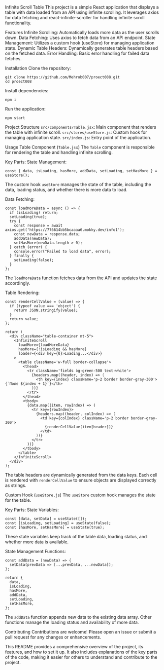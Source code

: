 
Infinite Scroll Table
This project is a simple React application that displays a table with data loaded from an API using infinite scrolling. It leverages axios for data fetching and react-infinite-scroller for handling infinite scroll functionality.

Features
Infinite Scrolling: Automatically loads more data as the user scrolls down.
Data Fetching: Uses axios to fetch data from an API endpoint.
State Management: Utilizes a custom hook (useStore) for managing application state.
Dynamic Table Headers: Dynamically generates table headers based on the fetched data.
Error Handling: Basic error handling for failed data fetches.

Installation
Clone the repository:

```
git clone https://github.com/Mehrob007/proect008.git
cd proect008
```

Install dependencies:

```
npm i

```

Run the application:

```
npm start
```

Project Structure
`src/components/Table.jsx`: Main component that renders the table with infinite scroll.
`src/stores/useStore.js`: Custom hook for managing application state.
`src/index.js`: Entry point of the application.

Usage
Table Component (`Table.jsx`)
The  `Table` component is responsible for rendering the table and handling infinite scrolling.

Key Parts:
State Management:

```
const { data, isLoading, hasMore, addData, setLoading, setHasMore } = useStore();

```
The custom hook `useStore` manages the state of the table, including the data, loading status, and whether there is more data to load.

Data Fetching:

```
const loadMoreData = async () => {
  if (isLoading) return;
  setLoading(true);
  try {
    const response = await axios.get('https://776614bb5bcaaaa6.mokky.dev/info1');
    const newData = response.data;
    addData(newData);
    setHasMore(newData.length > 0);
  } catch (error) {
    console.error("Failed to load data", error);
  } finally {
    setLoading(false);
  }
};
```
The `loadMoreData` function fetches data from the API and updates the state accordingly.

Table Rendering:

```
const renderCellValue = (value) => {
  if (typeof value === 'object') {
    return JSON.stringify(value);
  }
  return value;
};

return (
  <div className="table-container mt-5">
    <InfiniteScroll
      loadMore={loadMoreData}
      hasMore={!isLoading && hasMore}
      loader={<div key={0}>Loading...</div>}
    >
      <table className='w-full border-collapse'>
        <thead>
          <tr className='fields bg-green-500 text-white'>
            {headers.map((header, index) => (
              <th key={index} className='p-2 border border-gray-300'>{`Поле ${index + 1}`}</th>
            ))}
          </tr>
        </thead>
        <tbody>
          {data.map((item, rowIndex) => (
            <tr key={rowIndex}>
              {headers.map((header, colIndex) => (
                <td key={colIndex} className='p-2 border border-gray-300'>
                  {renderCellValue(item[header])}
                </td>
              ))}
            </tr>
          ))}
        </tbody>
      </table>
    </InfiniteScroll>
  </div>
);
```

The table headers are dynamically generated from the data keys. Each cell is rendered with `renderCellValue` to ensure objects are displayed correctly as strings.

Custom Hook (`useStore.js`)
The `useStore` custom hook manages the state for the table.

Key Parts:
State Variables:

```
const [data, setData] = useState([]);
const [isLoading, setLoading] = useState(false);
const [hasMore, setHasMore] = useState(true);
```

These state variables keep track of the table data, loading status, and whether more data is available.

State Management Functions:

```
const addData = (newData) => {
  setData(prevData => [...prevData, ...newData]);
};

return {
  data,
  isLoading,
  hasMore,
  addData,
  setLoading,
  setHasMore,
};
```
The `addData` function appends new data to the existing data array. Other functions manage the loading status and availability of more data.

Contributing
Contributions are welcome! Please open an issue or submit a pull request for any changes or enhancements.


This README provides a comprehensive overview of the project, its features, and how to set it up. It also includes explanations of the key parts of the code, making it easier for others to understand and contribute to the project.
